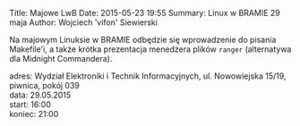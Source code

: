 Title: Majowe LwB
Date: 2015-05-23 19:55
Summary: Linux w BRAMIE 29 maja
Author: Wojciech 'vifon' Siewierski

Na majowym Linuksie w BRAMIE odbędzie się wprowadzenie do pisania
Makefile'i, a także krótka prezentacja menedżera plików `ranger`
(alternatywa dla Midnight Commandera).

adres: Wydział Elektroniki i Technik Informacyjnych, ul. Nowowiejska 15/19, piwnica, pokój 039  
data: 29.05.2015  
start: 16:00  
koniec: 21:00

